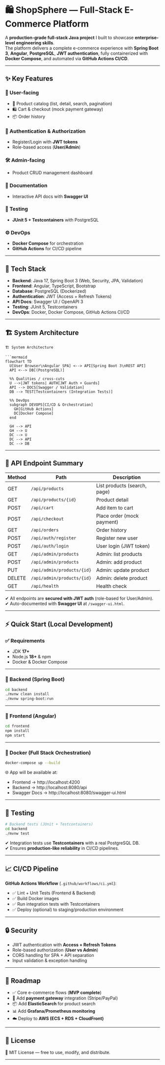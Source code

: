 # 🛍️ ShopSphere — Full-Stack E-Commerce Platform

A **production-grade full-stack Java project** I built to showcase **enterprise-level engineering skills**.  
The platform delivers a complete e-commerce experience with **Spring Boot 3**, **Angular**, **PostgreSQL**, **JWT authentication**, fully containerized with **Docker Compose**, and automated via **GitHub Actions CI/CD**.

---

## ✨ Key Features

### 👤 User-facing
- 🛒 Product catalog (list, detail, search, pagination)  
- 🛍️ Cart & checkout (mock payment gateway)  
- 📦 Order history  

### 🔐 Authentication & Authorization
- Register/Login with **JWT tokens**  
- Role-based access (**User/Admin**)  

### 🛠️ Admin-facing
- Product CRUD management dashboard  

### 📑 Documentation
- Interactive API docs with **Swagger UI**  

### 🧪 Testing
- **JUnit 5 + Testcontainers** with PostgreSQL  

### ⚙️ DevOps
- **Docker Compose** for orchestration  
- **GitHub Actions** for CI/CD pipeline  

---

## 🧰 Tech Stack

- **Backend**: Java 17, Spring Boot 3 (Web, Security, JPA, Validation)  
- **Frontend**: Angular, TypeScript, Bootstrap  
- **Database**: PostgreSQL (Dockerized)  
- **Authentication**: JWT (Access + Refresh Tokens)  
- **API Docs**: Swagger UI / OpenAPI 3  
- **Testing**: JUnit 5, Testcontainers  
- **DevOps**: Docker, Docker Compose, GitHub Actions CI/CD  

---

## 🏗️ System Architecture

```text
🏗️ System Architecture

```mermaid
flowchart TD
  U[User Browser\nAngular SPA] <--> API[Spring Boot 3\nREST API]
  API <--> DB[(PostgreSQL)]

  %% Qualities / cross-cuts
  U -->|JWT tokens| AUTH[JWT Auth + Guards]
  API --> DOCS[Swagger / Validation]
  DB --> TEST[Testcontainers (Integration Tests)]

  %% DevOps
  subgraph DEVOPS[CI/CD & Orchestration]
    GH[GitHub Actions]
    DC[Docker Compose]
  end

  GH --> API
  GH --> U
  DC --> U
  DC --> API
  DC --> DB

```

---

## 🔌 API Endpoint Summary

| Method | Path                        | Description             |
|--------|-----------------------------|-------------------------|
| GET    | `/api/products`             | List products (search, page) |
| GET    | `/api/products/{id}`        | Product detail          |
| POST   | `/api/cart`                 | Add item to cart        |
| POST   | `/api/checkout`             | Place order (mock payment) |
| GET    | `/api/orders`               | Order history           |
| POST   | `/api/auth/register`        | Register new user       |
| POST   | `/api/auth/login`           | User login (JWT token)  |
| GET    | `/api/admin/products`       | Admin: list products    |
| POST   | `/api/admin/products`       | Admin: add product      |
| PUT    | `/api/admin/products/{id}`  | Admin: update product   |
| DELETE | `/api/admin/products/{id}`  | Admin: delete product   |
| GET    | `/api/health`               | Health check            |

✔ All endpoints are **secured with JWT auth** (role-based for User/Admin).  
✔ Auto-documented with **Swagger UI** at `/swagger-ui.html`.  

---

## ⚡ Quick Start (Local Development)

### ✅ Requirements
- JDK **17+**  
- Node.js **18+** & npm  
- Docker & Docker Compose  

---

### 🔹 Backend (Spring Boot)

```bash
cd backend
./mvnw clean install
./mvnw spring-boot:run
```

---

### 🔹 Frontend (Angular)

```bash
cd frontend
npm install
npm start
```

---

### 🔹 Docker (Full Stack Orchestration)

```bash
docker-compose up --build
```

🌐 App will be available at:  
- Frontend → http://localhost:4200  
- Backend → http://localhost:8080/api  
- Swagger Docs → http://localhost:8080/swagger-ui.html  

---

## 🧪 Testing

```bash
# Backend tests (JUnit + Testcontainers)
cd backend
./mvnw test
```

✔ Integration tests use **Testcontainers** with a real PostgreSQL DB.  
✔ Ensures **production-like reliability** in CI/CD pipelines.  

---

## 📈 CI/CD Pipeline

**GitHub Actions Workflow** (`.github/workflows/ci.yml`):  

- ✅ Lint + Unit Tests (Frontend & Backend)  
- ✅ Build Docker images  
- ✅ Run integration tests with Testcontainers  
- ✅ Deploy (optional) to staging/production environment  

---

## 🔒 Security

- JWT authentication with **Access + Refresh Tokens**  
- Role-based authorization (**User vs Admin**)  
- CORS handling for SPA + API separation  
- Input validation & exception handling  

---

## 🧭 Roadmap

- ✅ Core e-commerce flows (**MVP complete**)  
- 🚀 Add **payment gateway** integration (Stripe/PayPal)  
- 📦 Add **ElasticSearch** for product search  
- 📊 Add **Grafana/Prometheus monitoring**  
- ☁️ Deploy to **AWS (ECS + RDS + CloudFront)**  

---

## 📄 License

📜 MIT License — free to use, modify, and distribute.  

---
